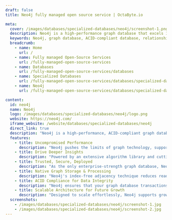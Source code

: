 ```yaml
---
draft: false
title: Neo4j fully managed open source service | OctaByte.io

meta:
  cover: /images/databases/specialized-databases/neo4j/screenshot-1.png
  description: Neo4j is a high-performance graph database that excels in relationship-based queries, offering unmatched speed, security, and scalability for complex data challenges.
  keywords: Neo4j, graph database, ACID-compliant database, relationship-based queries, graph technology, machine learning, enterprise database, scalable architecture, data insights, high-performance database, native graph storage, data science, advanced security.
  breadcrumb:
    - name: Home
      url: /
    - name: Fully managed Open-Source Services
      url: /fully-managed-open-source-services
    - name: Databases
      url: /fully-managed-open-source-services/databases
    - name: Specialized Databases
      url: /fully-managed-open-source-services/databases/specialized-databases
    - name: Neo4j
      url: /fully-managed-open-source-services/databases/specialized-databases/neo4j

content:
  id: neo4j
  name: Neo4j
  logo: /images/databases/specialized-databases/neo4j/logo.png
  website: https://neo4j.com/
  iframe_website: /website/databases/specialized-databases/neo4j
  direct_link: true
  description: "Neo4j is a high-performance, ACID-compliant graph database designed to handle complex, relationship-based queries with speed and accuracy. With native graph storage and processing, it delivers unmatched performance, making it the preferred choice for enterprises and developers alike. Neo4j empowers users to drive deeper insights through advanced machine learning workflows and a robust algorithm library. Its trusted security features, scalable architecture, and user-friendly query language make it a powerful tool for solving some of the world’s most challenging data problems. Whether you’re handling large-scale data sets or solving intricate data relationships, Neo4j provides the reliability and scalability you need to unlock the full potential of your data."
  features:
    - title: Uncompromised Performance
      description: "Neo4j pushes the limits of graph technology, supporting a thriving community of over 220,000 developers, data scientists, and architects. It provides unparalleled performance for the most complex and valuable data problems."
    - title: Drive Deeper Insights
      description: "Powered by an extensive algorithm library and cutting-edge machine learning workflows, Neo4j enables users to extract deeper insights from their data, enhancing decision-making and problem-solving capabilities"
    - title: Trusted, Secure, Deployed
      description: "As the only enterprise-strength graph database, Neo4j combines native graph storage, robust security features, and scalable, speed-optimized architecture, ensuring predictable and secure relationship-based queries with ACID compliance."
    - title: Native Graph Storage & Processing
      description: "Neo4j's index-free adjacency technique reduces read times and improves as data complexity increases. With ultra-high parallelized throughput, it guarantees fast transactions, even as your data grows."
    - title: ACID Compliance for Data Integrity
      description: "Neo4j ensures that your graph database transactions are reliable and consistent with full ACID compliance, maintaining the integrity of your relationship-based queries across applications."
    - title: Scalable Architecture for Future Growth
      description: "Designed to scale effortlessly, Neo4j supports growing data needs without sacrificing performance. Its flexible architecture ensures that as your data expands, Neo4j continues to deliver high-speed processing with minimal latency."
  screenshots:
    - /images/databases/specialized-databases/neo4j/screenshot-1.jpg
    - /images/databases/specialized-databases/neo4j/screenshot-2.jpg
---
```

